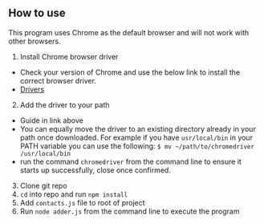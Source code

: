 ## How to use

This program uses Chrome as the default browser and will not work with other browsers.

1. Install Chrome browser driver

* Check your version of Chrome and use the below link to install the correct browser driver.
* [Drivers](https://www.selenium.dev/documentation/webdriver/getting_started/install_drivers/)

2. Add the driver to your path

* Guide in link above
* You can equally move the driver to an existing directory already in your path once downloaded.
  For example if you have `usr/local/bin` in your PATH variable you can use the following:
  `$ mv ~/path/to/chromedriver /usr/local/bin`
* run the command `chromedriver` from the command line to ensure it starts up successfully, close once confirmed.

3. Clone git repo
4. `cd` into repo and run `npm install`
5. Add `contacts.js` file to root of project
6. Run `node adder.js` from the command line to execute the program
